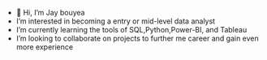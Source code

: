 - 👋 Hi, I’m Jay bouyea
-  I’m interested in becoming a entry or mid-level data analyst
-  I’m currently learning the tools of SQL,Python,Power-BI, and Tableau
- I’m looking to collaborate on projects to further me career and gain even more experience

<!---
jbouyea3/jbouyea3 is a ✨ special ✨ repository because its `README.md` (this file) appears on your GitHub profile.
You can click the Preview link to take a look at your changes.
--->
